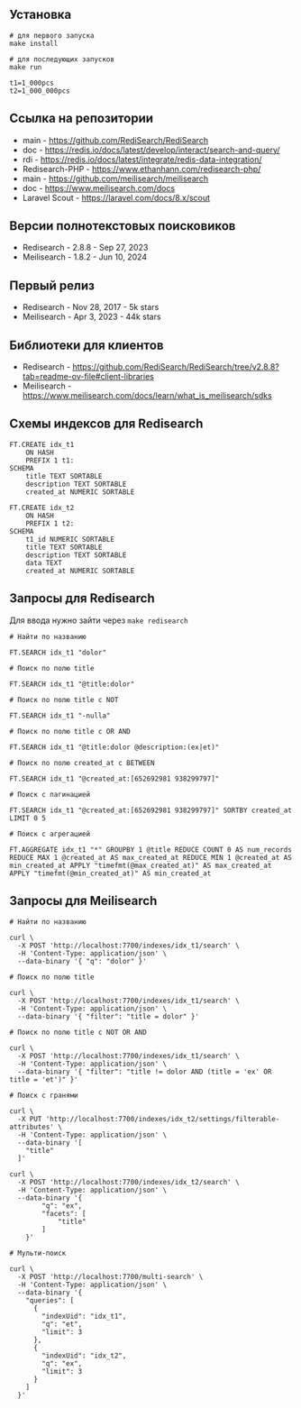 ## Установка
```
# для первого запуска
make install

# для последующих запусков
make run
```

```
t1=1_000pcs
t2=1_000_000pcs
```

## Ссылка на репозитории
* main - https://github.com/RediSearch/RediSearch
* doc - https://redis.io/docs/latest/develop/interact/search-and-query/
* rdi - https://redis.io/docs/latest/integrate/redis-data-integration/
* Redisearch-PHP - https://www.ethanhann.com/redisearch-php/
* main - https://github.com/meilisearch/meilisearch
* doc - https://www.meilisearch.com/docs
* Laravel Scout - https://laravel.com/docs/8.x/scout

## Версии полнотекстовых поисковиков
* Redisearch - 2.8.8 - Sep 27, 2023
* Meilisearch - 1.8.2 - Jun 10, 2024

## Первый релиз
* Redisearch - Nov 28, 2017 - 5k stars
* Meilisearch - Apr 3, 2023 - 44k stars

## Библиотеки для клиентов
* Redisearch - https://github.com/RediSearch/RediSearch/tree/v2.8.8?tab=readme-ov-file#client-libraries
* Meilisearch - https://www.meilisearch.com/docs/learn/what_is_meilisearch/sdks

## Схемы индексов для Redisearch
```
FT.CREATE idx_t1 
    ON HASH
    PREFIX 1 t1: 
SCHEMA 
    title TEXT SORTABLE
    description TEXT SORTABLE
    created_at NUMERIC SORTABLE
```

```
FT.CREATE idx_t2 
    ON HASH 
    PREFIX 1 t2: 
SCHEMA 
    t1_id NUMERIC SORTABLE
    title TEXT SORTABLE
    description TEXT SORTABLE
    data TEXT
    created_at NUMERIC SORTABLE
```

## Запросы для Redisearch
Для ввода нужно зайти через `make redisearch`

```
# Найти по названию

FT.SEARCH idx_t1 "dolor"
```

```
# Поиск по полю title

FT.SEARCH idx_t1 "@title:dolor"
```

```
# Поиск по полю title с NOT

FT.SEARCH idx_t1 "-nulla"
```

```
# Поиск по полю title с OR AND

FT.SEARCH idx_t1 "@title:dolor @description:(ex|et)"
```

```
# Поиск по полю created_at с BETWEEN

FT.SEARCH idx_t1 "@created_at:[652692981 938299797]"
```

```
# Поиск с пагинацией

FT.SEARCH idx_t1 "@created_at:[652692981 938299797]" SORTBY created_at LIMIT 0 5
```

```
# Поиск с агрегацией

FT.AGGREGATE idx_t1 "*" GROUPBY 1 @title REDUCE COUNT 0 AS num_records REDUCE MAX 1 @created_at AS max_created_at REDUCE MIN 1 @created_at AS min_created_at APPLY "timefmt(@max_created_at)" AS max_created_at APPLY "timefmt(@min_created_at)" AS min_created_at
```

## Запросы для Meilisearch
```
# Найти по названию

curl \
  -X POST 'http://localhost:7700/indexes/idx_t1/search' \
  -H 'Content-Type: application/json' \
  --data-binary '{ "q": "dolor" }'
```

```
# Поиск по полю title

curl \
  -X POST 'http://localhost:7700/indexes/idx_t1/search' \
  -H 'Content-Type: application/json' \
  --data-binary '{ "filter": "title = dolor" }'
```

```
# Поиск по полю title с NOT OR AND

curl \
  -X POST 'http://localhost:7700/indexes/idx_t1/search' \
  -H 'Content-Type: application/json' \
  --data-binary '{ "filter": "title != dolor AND (title = 'ex' OR title = 'et')" }'
```

```
# Поиск с гранями

curl \
  -X PUT 'http://localhost:7700/indexes/idx_t2/settings/filterable-attributes' \
  -H 'Content-Type: application/json' \
  --data-binary '[
    "title"
  ]'
  
curl \
  -X POST 'http://localhost:7700/indexes/idx_t2/search' \
  -H 'Content-Type: application/json' \
  --data-binary '{
        "q": "ex",
        "facets": [
            "title"
        ]
    }'
```

```
# Мульти-поиск

curl \
  -X POST 'http://localhost:7700/multi-search' \
  -H 'Content-Type: application/json' \
  --data-binary '{
    "queries": [
      {
        "indexUid": "idx_t1",
        "q": "et",
        "limit": 3
      },
      {
        "indexUid": "idx_t2",
        "q": "ex",
        "limit": 3
      }
    ]
  }'
```
